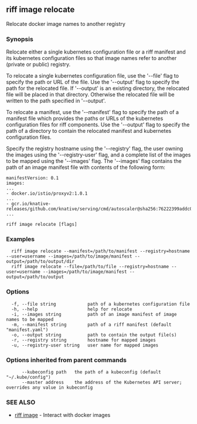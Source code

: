 ## riff image relocate

Relocate docker image names to another registry

### Synopsis

Relocate either a single kubernetes configuration file or a riff manifest and its kubernetes
configuration files so that image names refer to another (private or public) registry.

To relocate a single kubernetes configuration file, use the '--file' flag to specify the path or URL of the file. Use
the '--output' flag to specify the path for the relocated file. If '--output' is an existing directory, the relocated
file will be placed in that directory. Otherwise the relocated file will be written to the path specified in '--output'.

To relocate a manifest, use the '--manifest' flag to specify the path of a manifest file which provides the paths or
URLs of the kubernetes configuration files for riff components. Use the '--output' flag to specify the path of a
directory to contain the relocated manifest and kubernetes configuration files.

Specify the registry hostname using the '--registry' flag, the user owning the images using the '--registry-user' flag,
and a complete list of the images to be mapped using the '--images' flag. The '--images' flag contains the path of an
image manifest file with contents of the following form:

    manifestVersion: 0.1
    images:
    ...
    - docker.io/istio/proxyv2:1.0.1
    ...
    - gcr.io/knative-releases/github.com/knative/serving/cmd/autoscaler@sha256:76222399addc02454db9837ea3ff54bae29849168586051a9d0180daa2c1a805
    ...
    


```
riff image relocate [flags]
```

### Examples

```
  riff image relocate --manifest=/path/to/manifest --registry=hostname --user=username --images=/path/to/image/manifest --output=/path/to/output/dir
  riff image relocate --file=/path/to/file --registry=hostname --user=username --images=/path/to/image/manifest --output=/path/to/output
```

### Options

```
  -f, --file string            path of a kubernetes configuration file
  -h, --help                   help for relocate
  -i, --images string          path of an image manifest of image names to be mapped
  -m, --manifest string        path of a riff manifest (default "manifest.yaml")
  -o, --output string          path to contain the output file(s)
  -r, --registry string        hostname for mapped images
  -u, --registry-user string   user name for mapped images
```

### Options inherited from parent commands

```
      --kubeconfig path   the path of a kubeconfig (default "~/.kube/config")
      --master address    the address of the Kubernetes API server; overrides any value in kubeconfig
```

### SEE ALSO

* [riff image](riff_image.md)	 - Interact with docker images

